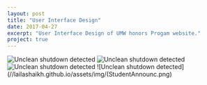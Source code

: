 ```yaml
---
layout: post
title: "User Interface Design"
date: 2017-04-27
excerpt: "User Interface Design of UMW honors Progam website."
project: true
---
```


![Unclean shutdown detected](//lailashaikh.github.io/assets/img/StudentDash.png)
![Unclean shutdown detected](//lailashaikh.github.io/assets/img/StudentCheck.png)
![Unclean shutdown detected](//lailashaikh.github.io/assets/img/StudentChangePass.png)
![Unclean shutdown detected](//lailashaikh.github.io/assets/img/(StudentAnnounc.png)